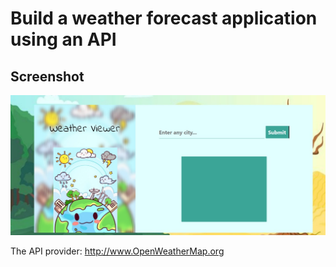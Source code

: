 # Build a weather forecast application using an API 

## Screenshot
<img src="ss.jpg">

The API provider: http://www.OpenWeatherMap.org
